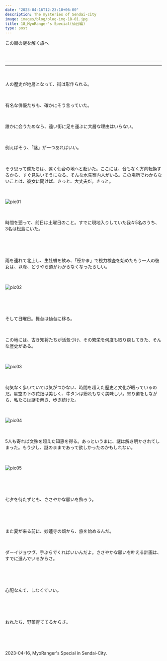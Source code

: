 ```yaml
---
date: "2023-04-16T12:23:10+06:00"
description: The mysteries of Sendai-city
image: images/blog/blog-img-18-01.jpg
title: 18_MyoRanger's Special(仙台編)
type: post
---
```



この街の謎を解く旅へ

　

------
------

　

人の歴史が地層となって、街は形作られる。

　

有名な俳優たちも、確かにそう言っていた。

　

誰かに会うためなら、遠い街に足を運ぶに大層な理由はいらない。

　

例えばそう、「謎」が一つあればいい。

　

そう思って僕たちは、遠く仙台の地へと赴いた。ここには、音もなく方向転換するから、すぐ見失いそうになる、そんな水先案内人がいる。この場所でわからないことは、彼女に聞けば、きっと、大丈夫だ。きっと。

　

![pic01](https://mrunadon.github.io/caffeproject/images/blog/blog-img-18-05.jpg)

　


時間を遡って、前日は土曜日のこと。すでに現地入りしていた我々5名のうち、3名は松島にいた。

　

　

雨を連れて北上し、生牡蠣を飲み、「笹かま」で視力検査を始めたもう一人の彼女は、以降、どうやら道がわからなくなったらしい。

　

![pic02](https://mrunadon.github.io/caffeproject/images/blog/blog-img-18-04.jpg)

　


　

そして日曜日。舞台は仙台に移る。

　

この地には、古き知将たちが活気づけ、その繁栄を何度も取り戻してきた、そんな歴史がある。

　

![pic03](https://mrunadon.github.io/caffeproject/images/blog/blog-img-18-02.jpg)

　　

何気なく歩いていては気がつかない、時間を超えた歴史と文化が眠っているのだ。星空の下の花畑は美しく、牛タンは紛れもなく美味しい。寄り道をしながら、私たちは謎を解き、歩き続けた。

　

![pic04](https://mrunadon.github.io/caffeproject/images/blog/blog-img-18-03.jpg)

　


5人も寄れば文殊を超えた知恵を得る。あっというまに、謎は解き明かされてしまった。もう少し、謎のままであって欲しかったのかもしれない。

　

![pic05](https://mrunadon.github.io/caffeproject/images/blog/blog-img-18-07.jpg)

　

　

七夕を待たずとも、ささやかな願いを飾ろう。

　


　

また夏が来る前に、妙蓮寺の畑から、旅を始めるんだ。

　


ダーイジョウヴ、手ぶらでくればいいんだよ。ささやかな願いを叶える計画は、すでに進んでいるからさ。

　


　

心配なんて、しなくていい。

　


　

おれたち、野菜育ててるからさ。

　


　

2023-04-16, MyoRanger's Special in Sendai-City.
